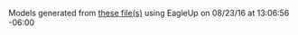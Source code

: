 Models generated from [these file(s)](https://raw.github.com/sparkfun/MyoWare_Power_Shield/53c33694e4ba28a92d007ec9de8af492032fc640/Hardware/MyoWare_Power_Shield.brd) using EagleUp on 08/23/16 at 13:06:56 -06:00
